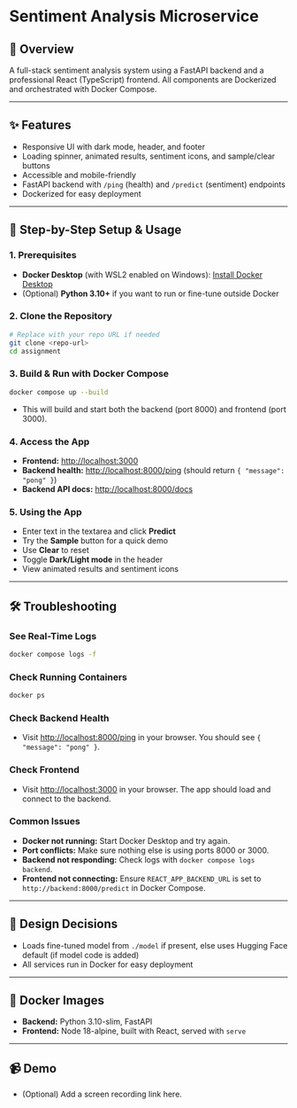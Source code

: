 # Sentiment Analysis Microservice

## 🧠 Overview
A full-stack sentiment analysis system using a FastAPI backend and a professional React (TypeScript) frontend. All components are Dockerized and orchestrated with Docker Compose.

---

## ✨ Features
- Responsive UI with dark mode, header, and footer
- Loading spinner, animated results, sentiment icons, and sample/clear buttons
- Accessible and mobile-friendly
- FastAPI backend with `/ping` (health) and `/predict` (sentiment) endpoints
- Dockerized for easy deployment

---

## 🚀 Step-by-Step Setup & Usage

### 1. Prerequisites
- **Docker Desktop** (with WSL2 enabled on Windows): [Install Docker Desktop](https://www.docker.com/products/docker-desktop/)
- (Optional) **Python 3.10+** if you want to run or fine-tune outside Docker

### 2. Clone the Repository
```bash
# Replace with your repo URL if needed
git clone <repo-url>
cd assignment
```

### 3. Build & Run with Docker Compose
```bash
docker compose up --build
```
- This will build and start both the backend (port 8000) and frontend (port 3000).

### 4. Access the App
- **Frontend:** [http://localhost:3000](http://localhost:3000)
- **Backend health:** [http://localhost:8000/ping](http://localhost:8000/ping) (should return `{ "message": "pong" }`)
- **Backend API docs:** [http://localhost:8000/docs](http://localhost:8000/docs)

### 5. Using the App
- Enter text in the textarea and click **Predict**
- Try the **Sample** button for a quick demo
- Use **Clear** to reset
- Toggle **Dark/Light mode** in the header
- View animated results and sentiment icons

---

## 🛠️ Troubleshooting

### See Real-Time Logs
```bash
docker compose logs -f
```

### Check Running Containers
```bash
docker ps
```

### Check Backend Health
- Visit [http://localhost:8000/ping](http://localhost:8000/ping) in your browser. You should see `{ "message": "pong" }`.

### Check Frontend
- Visit [http://localhost:3000](http://localhost:3000) in your browser. The app should load and connect to the backend.

### Common Issues
- **Docker not running:** Start Docker Desktop and try again.
- **Port conflicts:** Make sure nothing else is using ports 8000 or 3000.
- **Backend not responding:** Check logs with `docker compose logs backend`.
- **Frontend not connecting:** Ensure `REACT_APP_BACKEND_URL` is set to `http://backend:8000/predict` in Docker Compose.

---

## 📝 Design Decisions
- Loads fine-tuned model from `./model` if present, else uses Hugging Face default (if model code is added)
- All services run in Docker for easy deployment

---

## 🐳 Docker Images
- **Backend:** Python 3.10-slim, FastAPI
- **Frontend:** Node 18-alpine, built with React, served with `serve`

---

## 📹 Demo
- (Optional) Add a screen recording link here. 